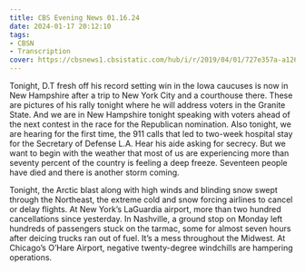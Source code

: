 ```yaml
---
title: CBS Evening News 01.16.24
date: 2024-01-17 20:12:10
tags:
- CBSN
- Transcription
cover: https://cbsnews1.cbsistatic.com/hub/i/r/2019/04/01/727e357a-a126-4138-a2c5-4d3222669d57/thumbnail/640x360/3ff2761028dc5c65cc4f07acd54bcd5c/cbsn2-logo-1920x1080.jpg
---
```

Tonight, D.T fresh off his record setting win in the Iowa caucuses is now in New Hampshire after a trip to New York City and a courthouse there. These are pictures of his rally tonight where he will address voters in the Granite State. And we are in New Hampshire tonight speaking with voters ahead of the next contest in the race for the Republican nomination. Also tonight, we are hearing for the first time, the 911 calls that led to two-week hospital stay for the Secretary of Defense L.A. Hear his aide asking for secrecy. But we want to begin with the weather that most of us are experiencing more than seventy percent of the country is feeling a deep freeze. Seventeen people have died and there is another storm coming. 

Tonight, the Arctic blast along with high winds and blinding snow swept through the Northeast, the extreme cold and snow forcing airlines to cancel or delay flights. At New York’s LaGuardia airport, more than two hundred cancellations since yesterday. In Nashville, a ground stop on Monday left hundreds of passengers stuck on the tarmac, some for almost seven hours after deicing trucks ran out of fuel. It’s a mess throughout the Midwest. At Chicago’s O’Hare Airport, negative twenty-degree windchills are hampering operations. 
